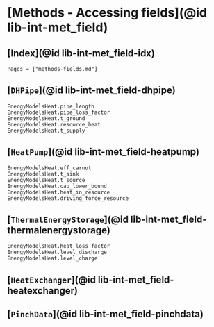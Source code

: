 # [Methods - Accessing fields](@id lib-int-met_field)

## [Index](@id lib-int-met_field-idx)

```@index
Pages = ["methods-fields.md"]
```

## [`DHPipe`](@id lib-int-met_field-dhpipe)

```@docs
EnergyModelsHeat.pipe_length
EnergyModelsHeat.pipe_loss_factor
EnergyModelsHeat.t_ground
EnergyModelsHeat.resource_heat
EnergyModelsHeat.t_supply
```

## [`HeatPump`](@id lib-int-met_field-heatpump)

```@docs
EnergyModelsHeat.eff_carnot
EnergyModelsHeat.t_sink
EnergyModelsHeat.t_source
EnergyModelsHeat.cap_lower_bound
EnergyModelsHeat.heat_in_resource
EnergyModelsHeat.driving_force_resource
```

## [`ThermalEnergyStorage`](@id lib-int-met_field-thermalenergystorage)

```@docs
EnergyModelsHeat.heat_loss_factor
EnergyModelsHeat.level_discharge
EnergyModelsHeat.level_charge
```

## [`HeatExchanger`](@id lib-int-met_field-heatexchanger)


## [`PinchData`](@id lib-int-met_field-pinchdata)
